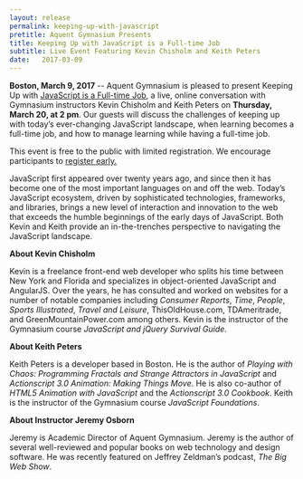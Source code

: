 ```yaml
---
layout: release
permalink: keeping-up-with-javascript
pretitle: Aquent Gymnasium Presents
title: Keeping Up with JavaScript is a Full-time Job
subtitle: Live Event Featuring Kevin Chisholm and Keith Peters
date:   2017-03-09
---
```


**Boston, March 9, 2017** -- Aquent Gymnasium is pleased to present Keeping Up with [JavaScript is a Full-time Job](http://bit.ly/GYM_Event6PR), a live, online conversation with Gymnasium instructors Kevin Chisholm and Keith Peters on **Thursday, March 20, at 2 pm**.  Our guests will discuss the challenges of keeping up with today’s ever-changing JavaScript landscape, when learning becomes a full-time job, and how to manage learning while having a full-time job.

This event is free to the public with limited registration. We encourage participants to [register early.](http://bit.ly/GYM_Event6PR)

JavaScript first appeared over twenty years ago, and since then it has become one of the most important languages on and off the web. Today’s JavaScript ecosystem, driven by sophisticated technologies, frameworks, and libraries, brings a new level of interaction and innovation to the web that exceeds the humble beginnings of the early days of JavaScript. Both Kevin and Keith provide an in-the-trenches perspective to navigating the JavaScript landscape.

**About Kevin Chisholm**

Kevin is a freelance front-end web developer who splits his time between New York and Florida and specializes in object-oriented JavaScript and AngularJS. Over the years, he has consulted and worked on websites for a number of notable companies including *Consumer Reports*, *Time*, *People*, *Sports Illustrated*, *Travel and Leisure*, ThisOldHouse.com, TDAmeritrade, and GreenMountainPower.com among others. Kevin is the instructor of the Gymnasium course *JavaScript and jQuery Survival Guide*.

**About Keith Peters**

Keith Peters is a developer based in Boston. He is the author of *Playing with Chaos: Programming Fractals and Strange Attractors in JavaScript* and *Actionscript 3.0 Animation: Making Things Move*. He is also co-author of *HTML5 Animation with JavaScript* and the *Actionscript 3.0 Cookbook*. Keith is the instructor of the Gymnasium course *JavaScript Foundations*.

**About Instructor Jeremy Osborn**

Jeremy is Academic Director of Aquent Gymnasium. Jeremy is the author of several well-reviewed and popular books on web technology and design software. He was recently featured on Jeffrey Zeldman’s podcast, *The Big Web Show*.


